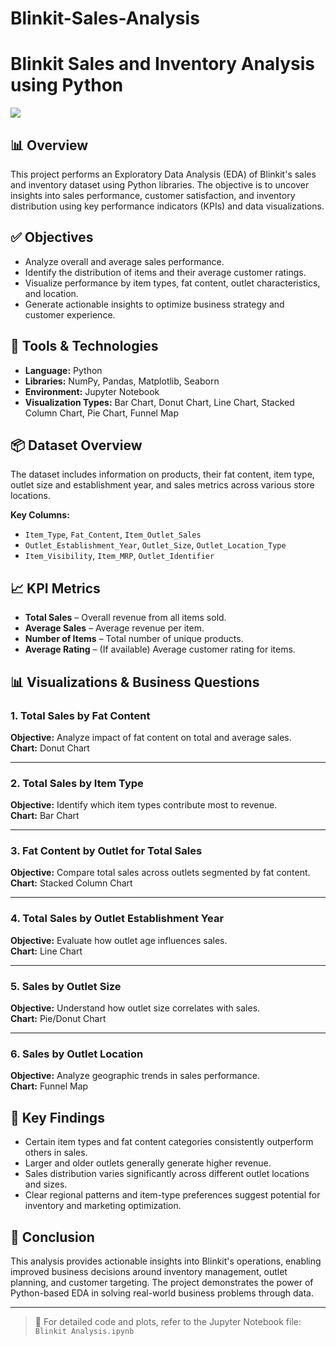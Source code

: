 # Blinkit-Sales-Analysis

# Blinkit Sales and Inventory Analysis using Python

![](https://upload.wikimedia.org/wikipedia/commons/f/f2/Blinkit_logo.png)

## 📊 Overview
This project performs an Exploratory Data Analysis (EDA) of Blinkit's sales and inventory dataset using Python libraries. The objective is to uncover insights into sales performance, customer satisfaction, and inventory distribution using key performance indicators (KPIs) and data visualizations.

## ✅ Objectives

- Analyze overall and average sales performance.
- Identify the distribution of items and their average customer ratings.
- Visualize performance by item types, fat content, outlet characteristics, and location.
- Generate actionable insights to optimize business strategy and customer experience.

## 🧰 Tools & Technologies

- **Language:** Python  
- **Libraries:** NumPy, Pandas, Matplotlib, Seaborn  
- **Environment:** Jupyter Notebook  
- **Visualization Types:** Bar Chart, Donut Chart, Line Chart, Stacked Column Chart, Pie Chart, Funnel Map  

## 📦 Dataset Overview

The dataset includes information on products, their fat content, item type, outlet size and establishment year, and sales metrics across various store locations.

**Key Columns:**

- `Item_Type`, `Fat_Content`, `Item_Outlet_Sales`
- `Outlet_Establishment_Year`, `Outlet_Size`, `Outlet_Location_Type`
- `Item_Visibility`, `Item_MRP`, `Outlet_Identifier`

## 📈 KPI Metrics

- **Total Sales** – Overall revenue from all items sold.  
- **Average Sales** – Average revenue per item.  
- **Number of Items** – Total number of unique products.  
- **Average Rating** – (If available) Average customer rating for items.

## 📊 Visualizations & Business Questions

### 1. Total Sales by Fat Content

**Objective:** Analyze impact of fat content on total and average sales.  
**Chart:** Donut Chart

---

### 2. Total Sales by Item Type

**Objective:** Identify which item types contribute most to revenue.  
**Chart:** Bar Chart

---

### 3. Fat Content by Outlet for Total Sales

**Objective:** Compare total sales across outlets segmented by fat content.  
**Chart:** Stacked Column Chart

---

### 4. Total Sales by Outlet Establishment Year

**Objective:** Evaluate how outlet age influences sales.  
**Chart:** Line Chart

---

### 5. Sales by Outlet Size

**Objective:** Understand how outlet size correlates with sales.  
**Chart:** Pie/Donut Chart

---

### 6. Sales by Outlet Location

**Objective:** Analyze geographic trends in sales performance.  
**Chart:** Funnel Map

## 📌 Key Findings

- Certain item types and fat content categories consistently outperform others in sales.
- Larger and older outlets generally generate higher revenue.
- Sales distribution varies significantly across different outlet locations and sizes.
- Clear regional patterns and item-type preferences suggest potential for inventory and marketing optimization.

## 📍 Conclusion

This analysis provides actionable insights into Blinkit's operations, enabling improved business decisions around inventory management, outlet planning, and customer targeting. The project demonstrates the power of Python-based EDA in solving real-world business problems through data.

---

> 📁 For detailed code and plots, refer to the Jupyter Notebook file: `Blinkit Analysis.ipynb`
